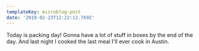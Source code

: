 ```yaml
---
templateKey: microblog-post
date: '2019-02-23T12:22:12.769Z'
---
```


Today is packing day! Gonna have a lot of stuff in boxes by the end of the day. And last night I cooked the last meal I'll ever cook in Austin.

